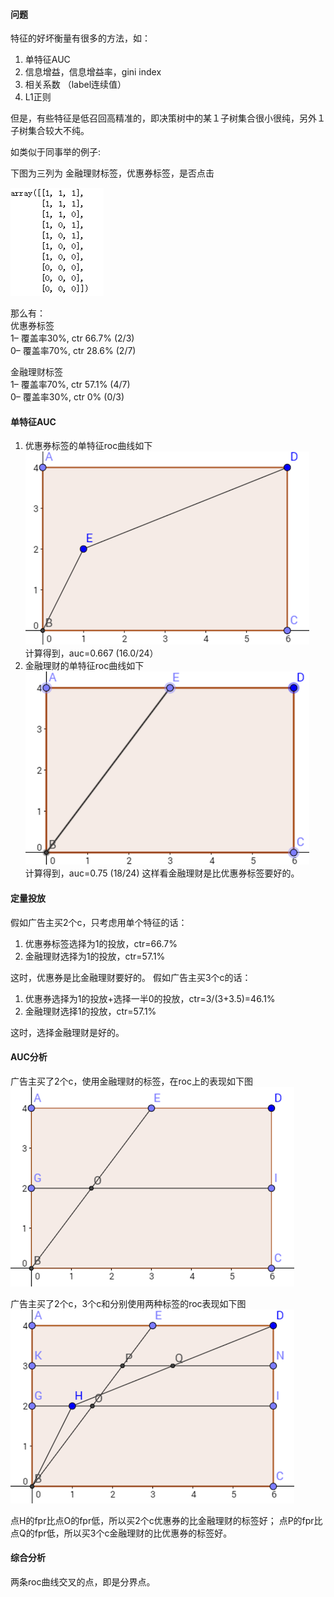 

#### 问题<br>
特征的好坏衡量有很多的方法，如：<br>
 1. 单特征AUC
 2. 信息增益，信息增益率，gini index
 3. 相关系数 （label连续值）
 4. L1正则

但是，有些特征是低召回高精准的，即决策树中的某１子树集合很小很纯，另外１子树集合较大不纯。<br>

如类似于同事举的例子:

下图为三列为 金融理财标签，优惠券标签，是否点击

![Local Image](../gitbook/images/特征和覆盖率/1.png)<br>

那么有：<br>
优惠券标签 <br>
1– 覆盖率30%, ctr 66.7% (2/3) <br>
0– 覆盖率70%, ctr 28.6% (2/7) <br>

金融理财标签 <br>
1– 覆盖率70%, ctr 57.1% (4/7) <br>
0– 覆盖率30%, ctr 0% (0/3) <br>

#### 单特征AUC
1. 优惠券标签的单特征roc曲线如下<br>
![Local Image](../gitbook/images/特征和覆盖率/2.png)<br>
计算得到，auc=0.667 (16.0/24）
2. 金融理财的单特征roc曲线如下<br>
![Local Image](../gitbook/images/特征和覆盖率/3.png)<br>
计算得到，auc=0.75 (18/24)
这样看金融理财是比优惠券标签要好的。

#### 定量投放
假如广告主买2个c，只考虑用单个特征的话：
1. 优惠券标签选择为1的投放，ctr=66.7%
2. 金融理财选择为1的投放，ctr=57.1%

这时，优惠券是比金融理财要好的。
假如广告主买3个c的话：
1. 优惠券选择为1的投放+选择一半0的投放，ctr=3/(3+3.5)=46.1%
2. 金融理财选择1的投放，ctr=57.1%

这时，选择金融理财是好的。

#### AUC分析
广告主买了2个c，使用金融理财的标签，在roc上的表现如下图<br>
![Local Image](../gitbook/images/特征和覆盖率/5.png)<br>

广告主买了2个c，3个c和分别使用两种标签的roc表现如下图<br>
![Local Image](../gitbook/images/特征和覆盖率/6.png)<br>

点H的fpr比点O的fpr低，所以买2个c优惠券的比金融理财的标签好；
点P的fpr比点Q的fpr低，所以买3个c金融理财的比优惠券的标签好。

#### 综合分析
两条roc曲线交叉的点，即是分界点。